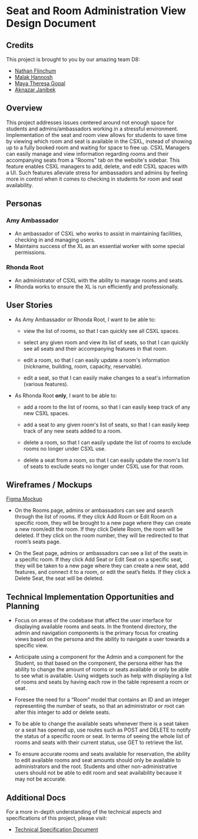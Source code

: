 # Seat and Room Administration View Design Document

## Credits

This project is brought to you by our amazing team D8:

- [Nathan Flinchum](https://github.com/nathanlf)
- [Malak Hannosh](https://github.com/malakhannosh)
- [Maya Theresa Gopal](https://github.com/mayather)
- [Aknazar Janibek](https://github.com/ajanibekcode)

## Overview

This project addresses issues centered around not enough space for students and admins/ambassadors working in a stressful environment. Implementation of the seat and room view allows for students to save time by viewing which room and seat is available in the CSXL, instead of showing up to a fully booked room and waiting for space to free up. CSXL Managers can easily manage and view information regarding rooms and their accompanying seats from a "Rooms" tab on the website's sidebar. This feature enables CSXL managers to add, delete, and edit CSXL spaces with a UI. Such features alleviate stress for ambassadors and admins by feeling more in control when it comes to checking in students for room and seat availability.

## Personas

### Amy Ambassador

- An ambassador of CSXL who works to assist in maintaining facilities, checking in and managing users.
- Maintains success of the XL as an essential worker with some special permissions.

### Rhonda Root

- An administrator of CSXL with the ability to manage rooms and seats.
- Rhonda works to ensure the XL is run efficiently and professionally.

## User Stories

- As Amy Ambassador or Rhonda Root, I want to be able to:

  - view the list of rooms, so that I can quickly see all CSXL spaces.

  - select any given room and view its list of seats, so that I can quickly see all seats and their accompanying features in that room.

  - edit a room, so that I can easily update a room's information (nickname, building, room, capacity, reservable).

  - edit a seat, so that I can easily make changes to a seat's information (various features).

- As Rhonda Root **only**, I want to be able to:

  - add a room to the list of rooms, so that I can easily keep track of any new CSXL spaces.

  - add a seat to any given room's list of seats, so that I can easily keep track of any new seats added to a room.

  - delete a room, so that I can easily update the list of rooms to exclude rooms no longer under CSXL use.

  - delete a seat from a room, so that I can easily update the room's list of seats to exclude seats no longer under CSXL use for that room.

## Wireframes / Mockups

[Figma Mockup](https://www.figma.com/file/xK2MeKeAjWPKylptcLgjIY/Untitled?type=design&node-id=0-1&mode=design&t=SmvHrcxg7oMe67RO-0)

- On the Rooms page, admins or ambassadors can see and search through the list of rooms. If they click Add Room or Edit Room on a specific room, they will be brought to a new page where they can create a new room/edit the room. If they click Delete Room, the room will be deleted. If they click on the room number, they will be redirected to that room’s seats page.

- On the Seat page, admins or ambassadors can see a list of the seats in a specific room. If they click Add Seat or Edit Seat on a specific seat, they will be taken to a new page where they can create a new seat, add features, and connect it to a room, or edit the seat’s fields. If they click a Delete Seat, the seat will be deleted.

## Technical Implementation Opportunities and Planning

- Focus on areas of the codebase that affect the user interface for displaying available rooms and seats. In the frontend directory, the admin and navigation components is the primary focus for creating views based on the persona and the ability to navigate a user towards a specific view.

- Anticipate using a component for the Admin and a component for the Student, so that based on the component, the persona either has the ability to change the amount of rooms or seats available or only be able to see what is available. Using widgets such as <mat-table> help with displaying a list of rooms and seats by having each row in the table represent a room or seat.

- Foresee the need for a “Room” model that contains an ID and an integer representing the number of seats, so that an administrator or root can alter this integer to add or delete seats.

- To be able to change the available seats whenever there is a seat taken or a seat has opened up, use routes such as POST and DELETE to notify the status of a specific room or seat. In terms of seeing the whole list of rooms and seats with their current status, use GET to retrieve the list.

- To ensure accurate rooms and seats available for reservation, the ability to edit available rooms and seat amounts should only be available to administrators and the root. Students and other non-administrative users should not be able to edit room and seat availability because it may not be accurate.

## Additional Docs

For a more in-depth understanding of the technical aspects and specifications of this project, please visit:

- [Technical Specification Document](seat-and-room-admin-views--spec.md)
